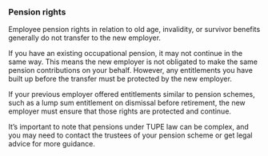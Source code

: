###  **Pension rights**

Employee pension rights in relation to old age, invalidity, or survivor
benefits generally do not transfer to the new employer.

If you have an existing occupational pension, it may not continue in the same
way. This means the new employer is not obligated to make the same pension
contributions on your behalf. However, any entitlements you have built up
before the transfer must be protected by the new employer.

If your previous employer offered entitlements similar to pension schemes,
such as a lump sum entitlement on dismissal before retirement, the new
employer must ensure that those rights are protected and continue.

It’s important to note that pensions under TUPE law can be complex, and you
may need to contact the trustees of your pension scheme or get legal advice
for more guidance.
